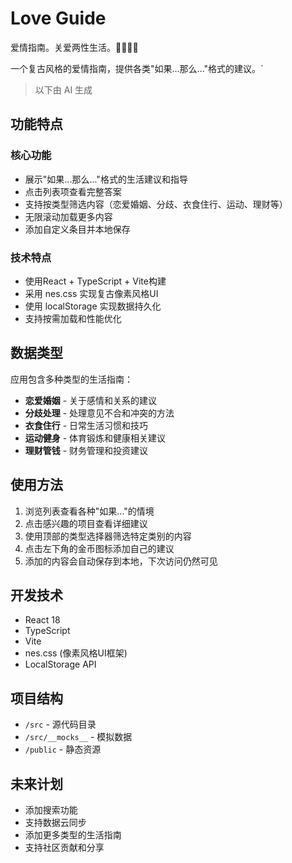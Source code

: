 # Love Guide
爱情指南。关爱两性生活。🤗🤗🤗🤗

一个复古风格的爱情指南，提供各类"如果...那么..."格式的建议。`



> 以下由 AI 生成
## 功能特点

### 核心功能
- 展示"如果...那么..."格式的生活建议和指导
- 点击列表项查看完整答案
- 支持按类型筛选内容（恋爱婚姻、分歧、衣食住行、运动、理财等）
- 无限滚动加载更多内容
- 添加自定义条目并本地保存

### 技术特点
- 使用React + TypeScript + Vite构建
- 采用 nes.css 实现复古像素风格UI
- 使用 localStorage 实现数据持久化
- 支持按需加载和性能优化

## 数据类型

应用包含多种类型的生活指南：
- **恋爱婚姻** - 关于感情和关系的建议
- **分歧处理** - 处理意见不合和冲突的方法
- **衣食住行** - 日常生活习惯和技巧
- **运动健身** - 体育锻炼和健康相关建议
- **理财管钱** - 财务管理和投资建议

## 使用方法

1. 浏览列表查看各种"如果..."的情境
2. 点击感兴趣的项目查看详细建议
3. 使用顶部的类型选择器筛选特定类别的内容
4. 点击左下角的金币图标添加自己的建议
5. 添加的内容会自动保存到本地，下次访问仍然可见

## 开发技术

- React 18
- TypeScript
- Vite
- nes.css (像素风格UI框架)
- LocalStorage API

## 项目结构

- `/src` - 源代码目录
- `/src/__mocks__` - 模拟数据
- `/public` - 静态资源

## 未来计划

- 添加搜索功能
- 支持数据云同步
- 添加更多类型的生活指南
- 支持社区贡献和分享
